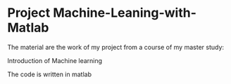 # Project Machine-Leaning-with-Matlab

The material are the work of my project from a course of my master study: 

Introduction of Machine learning

The code is written in matlab

